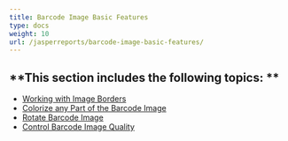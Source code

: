 ```yaml
---
title: Barcode Image Basic Features
type: docs
weight: 10
url: /jasperreports/barcode-image-basic-features/
---
```


**This section includes the following topics: 
**
----------------------------------------------
- [Working with Image Borders](/barcode/jasperreports/working-with-image-borders/) 
- [Colorize any Part of the Barcode Image](/barcode/jasperreports/color-any-part-of-the-barcode-image/) 
- [Rotate Barcode Image](/barcode/jasperreports/rotate-barcode-image/) 
- [Control Barcode Image Quality](/barcode/jasperreports/control-barcode-image-quality/) 
